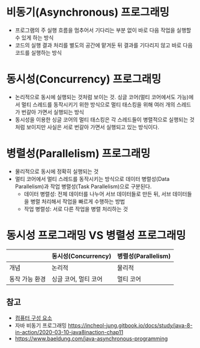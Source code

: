 # 비동기(Asynchronous) 프로그래밍
* 프로그램의 주 실행 흐름을 멈추어서 기다리는 부분 없이 바로 다음 작업을 실행할 수 있게 하는 방식
* 코드의 실행 결과 처리를 별도의 공간에 맡겨둔 뒤 결과를 기다리지 않고 바로 다음 코드를 실행하는 방식

# 동시성(Concurrency) 프로그래밍
* 논리적으로 동시에 실행되는 것처럼 보이는 것. 싱글 코어(멀티 코어에서도 가능)에서 멀티 스레드를 동작시키기 위한 방식으로 멀티 태스킹을 위해 여러 개의 스레드가 번갈아 가면서 실행되는 방식
* 동시성을 이용한 싱글 코어의 멀티 태스킹은 각 스레드들이 병렬적으로 실행되는 것처럼 보이지만 사실은 서로 번갈아 가면서 실행되고 있는 방식이다.

# 병렬성(Parallelism) 프로그래밍
* 물리적으로 동시에 정확히 실행되는 것
* 멀티 코어에서 멀티 스레드를 동작시키는 방식으로 데이터 병렬성(Data Parallelism)과 작업 병렬성(Task Parallelism)으로 구분된다.
    * 데이터 병렬성: 전체 데이터를 나누어 서브 데이터들로 만든 뒤, 서브 데이터들을 병렬 처리해서 작업을 빠르게 수행하는 방법
    * 작업 병렬성: 서로 다른 작업을 병렬 처리하는 것

# 동시성 프로그래밍 VS 병렬성 프로그래밍
| | 동시성(Concurrency) | 병렬성(Parallelism) |
| ----- | ---------- | ---------- |
| 개념 | 논리적 | 물리적 |
| 동작 가능 환경 | 싱글 코어, 멀티 코어 | 멀티 코어 | 

## 참고
* [컴퓨터 구성 요소](./components.md)
* 자바 비동기 프로그래밍 https://incheol-jung.gitbook.io/docs/study/java-8-in-action/2020-03-10-java8inaction-chap11
* https://www.baeldung.com/java-asynchronous-programming
